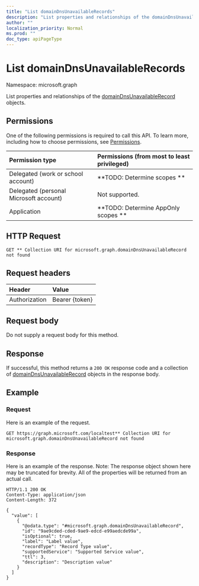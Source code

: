 ```yaml
---
title: "List domainDnsUnavailableRecords"
description: "List properties and relationships of the domainDnsUnavailableRecord objects."
author: ""
localization_priority: Normal
ms.prod: ""
doc_type: apiPageType
---
```


# List domainDnsUnavailableRecords

Namespace: microsoft.graph

List properties and relationships of the [domainDnsUnavailableRecord](../resources/domaindnsunavailablerecord.md) objects.

## Permissions
One of the following permissions is required to call this API. To learn more, including how to choose permissions, see [Permissions](/concepts/permissions-reference.md).

|Permission type|Permissions (from most to least privileged)|
|:---|:---|
|Delegated (work or school account)|**TODO: Determine scopes **|
|Delegated (personal Microsoft account)|Not supported.|
|Application|**TODO: Determine AppOnly scopes **|

## HTTP Request
<!-- {
  "blockType": "ignored"
}
-->
``` http
GET ** Collection URI for microsoft.graph.domainDnsUnavailableRecord not found
```

## Request headers
|Header|Value|
|:---|:---|
|Authorization|Bearer {token}|

## Request body
Do not supply a request body for this method.

## Response
If successful, this method returns a `200 OK` response code and a collection of [domainDnsUnavailableRecord](../resources/domaindnsunavailablerecord.md) objects in the response body.

## Example

### Request
Here is an example of the request.
<!-- {
  "blockType": "request",
  "name": "get_domaindnsunavailablerecord"
}
-->
``` http
GET https://graph.microsoft.com/localtest** Collection URI for microsoft.graph.domainDnsUnavailableRecord not found
```

### Response
Here is an example of the response. Note: The response object shown here may be truncated for brevity. All of the properties will be returned from an actual call.
<!-- {
  "blockType": "response",
  "truncated": true,
  "@odata.type": "collection(microsoft.graph.domaindnsunavailablerecord)"
}
-->
``` http
HTTP/1.1 200 OK
Content-Type: application/json
Content-Length: 372

{
  "value": [
    {
      "@odata.type": "#microsoft.graph.domainDnsUnavailableRecord",
      "id": "9ae9cded-cded-9ae9-edcd-e99aedcde99a",
      "isOptional": true,
      "label": "Label value",
      "recordType": "Record Type value",
      "supportedService": "Supported Service value",
      "ttl": 3,
      "description": "Description value"
    }
  ]
}
```

